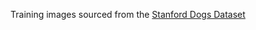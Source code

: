 Training images sourced from the [Stanford Dogs Dataset](http://vision.stanford.edu/aditya86/ImageNetDogs/)